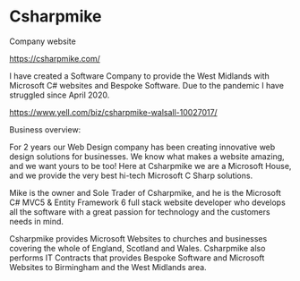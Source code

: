 # Csharpmike
Company website

https://csharpmike.com/ 

I have created a Software Company to provide the West Midlands with Microsoft C# websites and Bespoke Software. Due to the pandemic I have struggled since April 2020. 

https://www.yell.com/biz/csharpmike-walsall-10027017/ 

Business overview:

For 2 years our Web Design company has been creating innovative web design solutions for businesses. We know what makes a website amazing, and we want yours to be too!
Here at Csharpmike we are a Microsoft House, and we provide the very best hi-tech Microsoft C Sharp solutions.

Mike is the owner and Sole Trader of Csharpmike, and he is the Microsoft C# MVC5 & Entity Framework 6 full stack website developer who develops all the software with a great passion for technology and the customers needs in mind.

Csharpmike provides Microsoft Websites to churches and businesses covering the whole of England, Scotland and Wales. Csharpmike also performs IT Contracts that provides Bespoke Software and Microsoft Websites to Birmingham and the West Midlands area.
